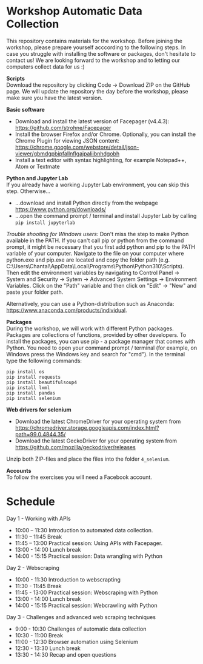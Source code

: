 # Workshop Automatic Data Collection

This repository contains materials for the workshop. Before joining the workshop, please prepare yourself acccording to the following steps. In case you struggle with installing the software or packages, don't hesitate to contact us! We are looking forward to the workshop and to letting our computers collect data for us :)  


**Scripts**  
Download the repository by clicking Code -> Download ZIP on the GitHub page. We will update the repository the day before the workshop, please make sure you have the latest version.

**Basic software**
- Download and install the latest version of Facepager (v4.4.3): https://github.com/strohne/Facepager
- Install the browser Firefox and/or Chrome. Optionally, you can install the Chrome Plugin for viewing JSON content: https://chrome.google.com/webstore/detail/json-viewer/gbmdgpbipfallnflgajpaliibnhdgobh
- Install a text editor with syntax highlighting, for example Notepad++, Atom or Textmate

**Python and Jupyter Lab**  
If you already have a working Jupyter Lab environment, you can skip this step. Otherwise...

- ...download and install Python directly from the webpage https://www.python.org/downloads/ 
- ...open the command prompt / terminal and install Jupyter Lab by calling `pip install jupyterlab`

*Trouble shooting for Windows users:*  Don't miss the step to make Python available in the PATH. If you can't call pip or python from the command prompt, it might be necessary that you first add python and pip to the PATH variable of your computer. Navigate to the file on your computer where python.exe and pip.exe are located and copy the folder path (e.g. C:\Users\Chantal\AppData\Local\Programs\Python\Python310\Scripts). Then edit the environment variables by navigating to Control Panel -> System and Security -> Sytem -> Advanced System Settings -> Environment Variables. Click on the "Path" variable and then click on "Edit" -> "New" and paste your folder path.

Alternatively, you can use a Python-distribution such as Anaconda: https://www.anaconda.com/products/individual.

**Packages**  
During the workshop, we will work with different Python packages. Packages are collections of functions, provided by other developers. 
To install the packages, you can use pip - a package manager that comes with Python. 
You need to open your command prompt / terminal (for example, on Windows press the Windows key and search for "cmd"). In the terminal type the following commands: 

```
pip install os 
pip install requests 
pip install beautifulsoup4
pip install lxml
pip install pandas
pip install selenium
```

**Web drivers for selenium**
- Download the latest ChromeDriver for your operating system from https://chromedriver.storage.googleapis.com/index.html?path=99.0.4844.35/
- Download the latest GeckoDriver for your operating system from https://github.com/mozilla/geckodriver/releases

Unzip both ZIP-files and place the files into the folder `4_selenium`.

         
**Accounts**  
To follow the exercises you will need a Facebook account.



# Schedule

Day 1 - Working with APIs
- 10:00 – 11:30 Introduction to automated data collection.
- 11:30 – 11:45 Break
- 11:45 – 13:00 Practical session: Using APIs with Facepager. 
- 13:00 - 14:00 Lunch break
- 14:00 - 15:15 Practical session: Data wrangling with Python

Day 2 - Webscraping
- 10:00 - 11:30 Introduction to webscrapting
- 11:30 - 11:45 Break
- 11:45 - 13:00 Practical session: Webscraping with Python
- 13:00 - 14:00 Lunch break
- 14:00 - 15:15 Practical session: Webcrawling with Python

Day 3 - Challenges and advanced web scraping techniques
- 9:00 - 10:30 Challenges of automatic data collection
- 10:30 - 11:00 Break
- 11:00 - 12:30 Browser automation using Selenium
- 12:30 - 13:30 Lunch break
- 13:30 - 14:30 Recap and open questions
